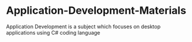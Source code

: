 # Application-Development-Materials
Application Development is a subject which focuses on desktop applications using C# coding language 
